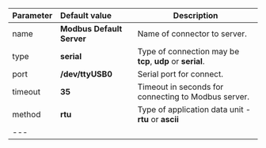 
| **Parameter**                 | **Default value**                     | **Description**                                                                         |
|:-|:-|-
| name                          | **Modbus Default Server**             | Name of connector to server.                                                            |
| type                          | **serial**                            | Type of connection may be **tcp**, **udp** or **serial**.                               |
| port                          | **/dev/ttyUSB0**                      | Serial port for connect.                                                                |
| timeout                       | **35**                                | Timeout in seconds for connecting to Modbus server.                                     |
| method                        | **rtu**                               | Type of application data unit - **rtu** or **ascii**                                    |
|---